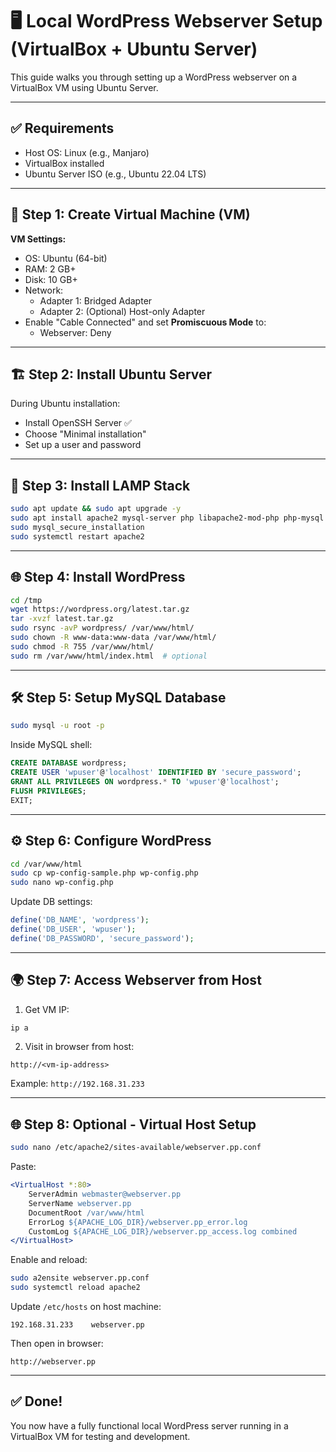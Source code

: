# 🖥️ Local WordPress Webserver Setup (VirtualBox + Ubuntu Server)

This guide walks you through setting up a WordPress webserver on a VirtualBox VM using Ubuntu Server.

---

## ✅ Requirements

- Host OS: Linux (e.g., Manjaro)
- VirtualBox installed
- Ubuntu Server ISO (e.g., Ubuntu 22.04 LTS)

---

## 🚀 Step 1: Create Virtual Machine (VM)

**VM Settings:**

- OS: Ubuntu (64-bit)
- RAM: 2 GB+
- Disk: 10 GB+
- Network:
  - Adapter 1: Bridged Adapter
  - Adapter 2: (Optional) Host-only Adapter
- Enable "Cable Connected" and set **Promiscuous Mode** to:
  - Webserver: Deny

---

## 🏗️ Step 2: Install Ubuntu Server

During Ubuntu installation:

- Install OpenSSH Server ✅
- Choose "Minimal installation"
- Set up a user and password

---

## 🔧 Step 3: Install LAMP Stack

```bash
sudo apt update && sudo apt upgrade -y
sudo apt install apache2 mysql-server php libapache2-mod-php php-mysql -y
sudo mysql_secure_installation
sudo systemctl restart apache2
```

---

## 🌐 Step 4: Install WordPress

```bash
cd /tmp
wget https://wordpress.org/latest.tar.gz
tar -xvzf latest.tar.gz
sudo rsync -avP wordpress/ /var/www/html/
sudo chown -R www-data:www-data /var/www/html/
sudo chmod -R 755 /var/www/html/
sudo rm /var/www/html/index.html  # optional
```

---

## 🛠️ Step 5: Setup MySQL Database

```bash
sudo mysql -u root -p
```

Inside MySQL shell:

```sql
CREATE DATABASE wordpress;
CREATE USER 'wpuser'@'localhost' IDENTIFIED BY 'secure_password';
GRANT ALL PRIVILEGES ON wordpress.* TO 'wpuser'@'localhost';
FLUSH PRIVILEGES;
EXIT;
```

---

## ⚙️ Step 6: Configure WordPress

```bash
cd /var/www/html
sudo cp wp-config-sample.php wp-config.php
sudo nano wp-config.php
```

Update DB settings:

```php
define('DB_NAME', 'wordpress');
define('DB_USER', 'wpuser');
define('DB_PASSWORD', 'secure_password');
```

---

## 🌍 Step 7: Access Webserver from Host

1. Get VM IP:

```bash
ip a
```

2. Visit in browser from host:

```
http://<vm-ip-address>
```

Example: `http://192.168.31.233`

---

## 🌐 Step 8: Optional - Virtual Host Setup

```bash
sudo nano /etc/apache2/sites-available/webserver.pp.conf
```

Paste:

```apache
<VirtualHost *:80>
    ServerAdmin webmaster@webserver.pp
    ServerName webserver.pp
    DocumentRoot /var/www/html
    ErrorLog ${APACHE_LOG_DIR}/webserver.pp_error.log
    CustomLog ${APACHE_LOG_DIR}/webserver.pp_access.log combined
</VirtualHost>
```

Enable and reload:

```bash
sudo a2ensite webserver.pp.conf
sudo systemctl reload apache2
```

Update `/etc/hosts` on host machine:

```text
192.168.31.233    webserver.pp
```

Then open in browser:

```
http://webserver.pp
```

---

## ✅ Done!

You now have a fully functional local WordPress server running in a VirtualBox VM for testing and development.
